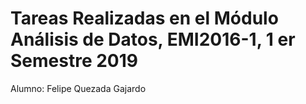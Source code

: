 # Tareas Realizadas en el Módulo Análisis de Datos, EMI2016-1, 1 er Semestre 2019

Alumno: Felipe Quezada Gajardo


